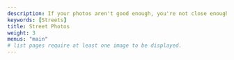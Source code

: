 ```yaml
---
description: If your photos aren't good enough, you're not close enough ~ Robert Capa
keywords: [Streets]
title: Street Photos
weight: 3
menus: "main"
# list pages require at least one image to be displayed.
---
```

